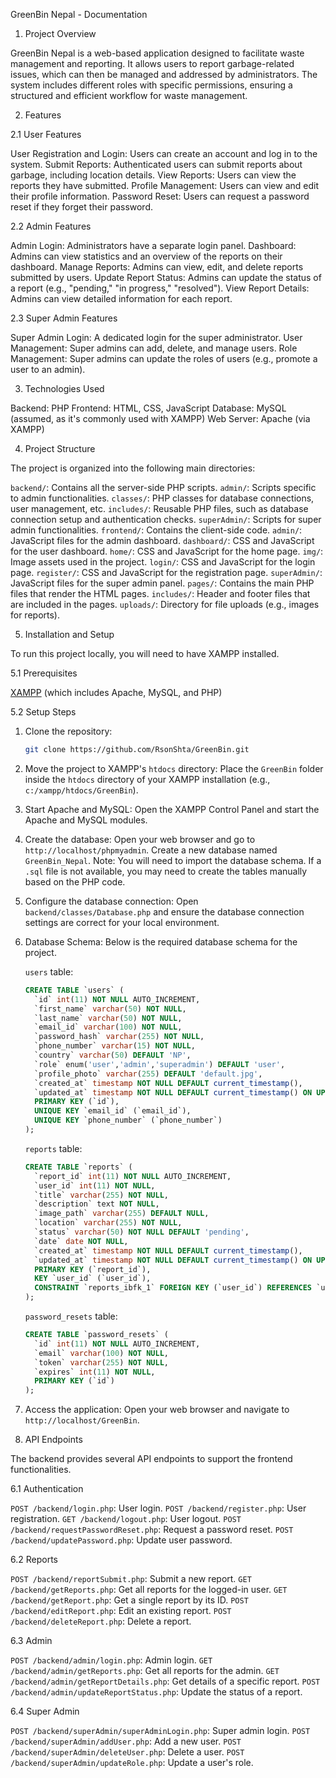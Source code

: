  GreenBin Nepal - Documentation

 1. Project Overview

GreenBin Nepal is a web-based application designed to facilitate waste management and reporting. It allows users to report garbage-related issues, which can then be managed and addressed by administrators. The system includes different roles with specific permissions, ensuring a structured and efficient workflow for waste management.

 2. Features

 2.1 User Features

   User Registration and Login: Users can create an account and log in to the system.
   Submit Reports: Authenticated users can submit reports about garbage, including location details.
   View Reports: Users can view the reports they have submitted.
   Profile Management: Users can view and edit their profile information.
   Password Reset: Users can request a password reset if they forget their password.

 2.2 Admin Features

   Admin Login: Administrators have a separate login panel.
   Dashboard: Admins can view statistics and an overview of the reports on their dashboard.
   Manage Reports: Admins can view, edit, and delete reports submitted by users.
   Update Report Status: Admins can update the status of a report (e.g., "pending," "in progress," "resolved").
   View Report Details: Admins can view detailed information for each report.

 2.3 Super Admin Features

   Super Admin Login: A dedicated login for the super administrator.
   User Management: Super admins can add, delete, and manage users.
   Role Management: Super admins can update the roles of users (e.g., promote a user to an admin).

 3. Technologies Used

   Backend: PHP
   Frontend: HTML, CSS, JavaScript
   Database: MySQL (assumed, as it's commonly used with XAMPP)
   Web Server: Apache (via XAMPP)

 4. Project Structure

The project is organized into the following main directories:

   `backend/`: Contains all the server-side PHP scripts.
       `admin/`: Scripts specific to admin functionalities.
       `classes/`: PHP classes for database connections, user management, etc.
       `includes/`: Reusable PHP files, such as database connection setup and authentication checks.
       `superAdmin/`: Scripts for super admin functionalities.
   `frontend/`: Contains the client-side code.
       `admin/`: JavaScript files for the admin dashboard.
       `dashboard/`: CSS and JavaScript for the user dashboard.
       `home/`: CSS and JavaScript for the home page.
       `img/`: Image assets used in the project.
       `login/`: CSS and JavaScript for the login page.
       `register/`: CSS and JavaScript for the registration page.
       `superAdmin/`: JavaScript files for the super admin panel.
   `pages/`: Contains the main PHP files that render the HTML pages.
       `includes/`: Header and footer files that are included in the pages.
   `uploads/`: Directory for file uploads (e.g., images for reports).

 5. Installation and Setup

To run this project locally, you will need to have XAMPP installed.

 5.1 Prerequisites

   [XAMPP](https://www.apachefriends.org/index.html) (which includes Apache, MySQL, and PHP)

 5.2 Setup Steps

1.  Clone the repository:
    ```bash
    git clone https://github.com/RsonShta/GreenBin.git
    ```
2.  Move the project to XAMPP's `htdocs` directory:
       Place the `GreenBin` folder inside the `htdocs` directory of your XAMPP installation (e.g., `c:/xampp/htdocs/GreenBin`).
3.  Start Apache and MySQL:
       Open the XAMPP Control Panel and start the Apache and MySQL modules.
4.  Create the database:
       Open your web browser and go to `http://localhost/phpmyadmin`.
       Create a new database named `GreenBin_Nepal`.
       Note: You will need to import the database schema. If a `.sql` file is not available, you may need to create the tables manually based on the PHP code.
5.  Configure the database connection:
       Open `backend/classes/Database.php` and ensure the database connection settings are correct for your local environment.
6.  Database Schema:
       Below is the required database schema for the project.

    `users` table:
    ```sql
    CREATE TABLE `users` (
      `id` int(11) NOT NULL AUTO_INCREMENT,
      `first_name` varchar(50) NOT NULL,
      `last_name` varchar(50) NOT NULL,
      `email_id` varchar(100) NOT NULL,
      `password_hash` varchar(255) NOT NULL,
      `phone_number` varchar(15) NOT NULL,
      `country` varchar(50) DEFAULT 'NP',
      `role` enum('user','admin','superadmin') DEFAULT 'user',
      `profile_photo` varchar(255) DEFAULT 'default.jpg',
      `created_at` timestamp NOT NULL DEFAULT current_timestamp(),
      `updated_at` timestamp NOT NULL DEFAULT current_timestamp() ON UPDATE current_timestamp(),
      PRIMARY KEY (`id`),
      UNIQUE KEY `email_id` (`email_id`),
      UNIQUE KEY `phone_number` (`phone_number`)
    );
    ```

    `reports` table:
    ```sql
    CREATE TABLE `reports` (
      `report_id` int(11) NOT NULL AUTO_INCREMENT,
      `user_id` int(11) NOT NULL,
      `title` varchar(255) NOT NULL,
      `description` text NOT NULL,
      `image_path` varchar(255) DEFAULT NULL,
      `location` varchar(255) NOT NULL,
      `status` varchar(50) NOT NULL DEFAULT 'pending',
      `date` date NOT NULL,
      `created_at` timestamp NOT NULL DEFAULT current_timestamp(),
      `updated_at` timestamp NOT NULL DEFAULT current_timestamp() ON UPDATE current_timestamp(),
      PRIMARY KEY (`report_id`),
      KEY `user_id` (`user_id`),
      CONSTRAINT `reports_ibfk_1` FOREIGN KEY (`user_id`) REFERENCES `users` (`id`) ON DELETE CASCADE
    );
    ```

    `password_resets` table:
    ```sql
    CREATE TABLE `password_resets` (
      `id` int(11) NOT NULL AUTO_INCREMENT,
      `email` varchar(100) NOT NULL,
      `token` varchar(255) NOT NULL,
      `expires` int(11) NOT NULL,
      PRIMARY KEY (`id`)
    );
    ```
7.  Access the application:
       Open your web browser and navigate to `http://localhost/GreenBin`.

 7. API Endpoints

The backend provides several API endpoints to support the frontend functionalities.

 6.1 Authentication

   `POST /backend/login.php`: User login.
   `POST /backend/register.php`: User registration.
   `GET /backend/logout.php`: User logout.
   `POST /backend/requestPasswordReset.php`: Request a password reset.
   `POST /backend/updatePassword.php`: Update user password.

 6.2 Reports

   `POST /backend/reportSubmit.php`: Submit a new report.
   `GET /backend/getReports.php`: Get all reports for the logged-in user.
   `GET /backend/getReport.php`: Get a single report by its ID.
   `POST /backend/editReport.php`: Edit an existing report.
   `POST /backend/deleteReport.php`: Delete a report.

 6.3 Admin

   `POST /backend/admin/login.php`: Admin login.
   `GET /backend/admin/getReports.php`: Get all reports for the admin.
   `GET /backend/admin/getReportDetails.php`: Get details of a specific report.
   `POST /backend/admin/updateReportStatus.php`: Update the status of a report.

 6.4 Super Admin

   `POST /backend/superAdmin/superAdminLogin.php`: Super admin login.
   `POST /backend/superAdmin/addUser.php`: Add a new user.
   `POST /backend/superAdmin/deleteUser.php`: Delete a user.
   `POST /backend/superAdmin/updateRole.php`: Update a user's role.


